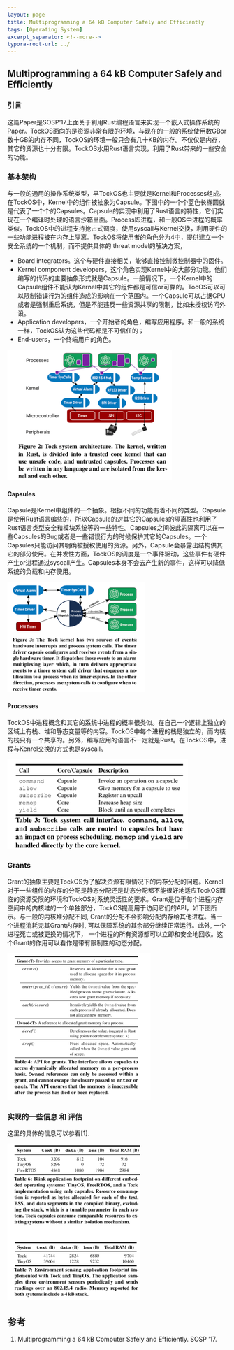 ```yaml
---
layout: page
title: Multiprogramming a 64 kB Computer Safely and Efficiently
tags: [Operating System]
excerpt_separator: <!--more-->
typora-root-url: ../
---
```


## Multiprogramming a 64 kB Computer Safely and Efficiently

### 引言

  这篇Paper是SOSP‘17上面关于利用Rust编程语言来实现一个嵌入式操作系统的Paper。TockOS面向的是资源非常有限的环境，与现在的一般的系统使用数GBor数十GB的内存不同，TockOS的环境一般只会有几十KB的内存。不仅仅是内存，其它的资源也十分有限。TockOS水用Rust语言实现，利用了Rust带来的一些安全的功能。

### 基本架构

  与一般的通用的操作系统类型，早TockOS也主要就是Kernel和Processes组成。在TockOS中，Kernel中的组件被抽象为Capsule。下图中的一个个蓝色长椭圆就是代表了一个个的Capsules。Capsule的实现中利用了Rust语言的特性，它们实现在一个编译时处理的语言沙箱里面。Process即进程，和一般OS中进程的概率类似。TockOS中的进程支持抢占式调度，使用syscall与Kernel交换，利用硬件的一些功能进程被在内存上隔离。TockOS将使用者的角色分为4中，提供建立一个安全系统的一个机制，而不提供具体的 threat model的解决方案，

* Board integrators。这个与硬件直接相关，能够直接控制微控制器中的固件。
* Kernel component developers，这个角色实现Kernel中的大部分功能。他们编写的代码的主要抽象形式就是Capsule。一般情况下，一个Kernel中的Capsule组件不能认为Kernel中其它的组件都是可信or可靠的。TocOS可以可以限制错误行为的组件造成的影响在一个范围内。一个Capsule可以占据CPU或者是强制重启系统，但是不能违反一些资源共享的限制，比如未授权访问外设。
* Application developers，一个开始者的角色，编写应用程序。和一般的系统一样，TockOS认为这些代码都是不可信任的；
* End-users，一个终端用户的角色。

<img src="/assets/img/tock-arch.png" alt="tock-arch" style="zoom: 67%;" />

#### Capsules

 Capsule是Kernel中组件的一个抽象。根据不同的功能有着不同的类型。Capsule是使用Rust语言编些的，所以Capsule的对其它的Capsules的隔离性也利用了Rust语言类型安全和模块系统等的一些特性。Capsules之间彼此的隔离可以在一些Capsules的Bug或者是一些错误行为的时候保护其它的Capsules。一个Capsules只能访问其明确被授权使用的资源。另外，Capsule会暴露出结构供其它的部分使用。在并发性方面，TockOS的调度是一个事件驱动，这些事件有硬件产生or进程通过syscall产生。Capsules本身不会去产生新的事件，这样可以降低系统的负载和内存使用。

<img src="/assets/img/tock-kernel.png" alt="tock-kernel" style="zoom:67%;" />

#### Processes

  TockOS中进程概念和其它的系统中进程的概率很类似。在自己一个逻辑上独立的区域上有栈、堆和静态变量等的内容。TockOS中每个进程的栈是独立的，而内核的栈只有一个共享的。另外，编写应用的语言不一定就是Rust。在TockOS中，进程与Kenrel交换的方式也是syscall。

<img src="/assets/img/tock-syscall.png" alt="tock-syscall" style="zoom:67%;" />

### Grants

 Grant的抽象主要是TockOS为了解决资源有限情况下的内存分配的问题。Kernel对于一些组件的内存的分配是静态分配还是动态分配都不能很好地适应TockOS面临的资源受限的环境和TockOS对系统灵活性的要求。Grant是位于每个进程内存空间中的内核堆的一个单独部分，TockOS提高用于访问它们的API，如下图所示。与一般的内核堆分配不同, Grant的分配不会影响分配内存给其他进程。当一个进程消耗完其Grant内存时, 可以保障系统的其余部分继续正常运行。此外, 一个进程死亡或被更换的情况下， 一个进程的所有资源都可以立即和安全地回收。这个Grant的作用可以看作是带有限制性的动态分配。

<img src="/assets/img/tock-grant.png" alt="tock-grant" style="zoom:67%;" />

### 实现的一些信息 和 评估

  这里的具体的信息可以参看[1].

<img src="/assets/img/tock-perf.png" alt="tock-perf" style="zoom:67%;" />

## 参考

1. Multiprogramming a 64 kB Computer Safely and Efficiently. SOSP ’17.
